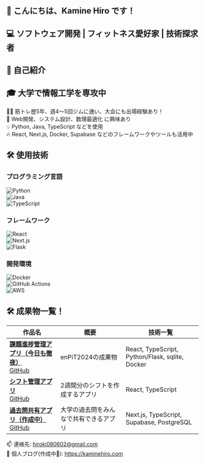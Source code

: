 ## 👋 こんにちは、Kamine Hiro です！

## 💻 ソフトウェア開発 | フィットネス愛好家 | 技術探求者

## 🌱 自己紹介

## 🎓 大学で情報工学を専攻中
🏋️‍♂️ 筋トレ歴5年、週4〜5回ジムに通い、大会にも出場経験あり！    
🚀 Web開発、システム設計、数理最適化 に興味あり  
💡 Python, Java, TypeScript などを使用  
🔥 React, Next.js, Docker, Supabase などのフレームワークやツールも活用中  

## 🛠 使用技術

### **プログラミング言語**  
![Python](https://img.shields.io/badge/Python-3776AB?logo=python)  
![Java](https://img.shields.io/badge/Java-007396?logo=java)  
![TypeScript](https://img.shields.io/badge/TypeScript-3178C6?logo=typescript)  

### **フレームワーク**  
![React](https://img.shields.io/badge/React-61DAFB?logo=react)  
![Next.js](https://img.shields.io/badge/Next.js-000000?logo=next.js)  
![Flask](https://img.shields.io/badge/Flask-000000?logo=flask)  

### **開発環境**  
![Docker](https://img.shields.io/badge/Docker-2496ED?logo=docker)  
![GitHub Actions](https://img.shields.io/badge/GitHub%20Actions-2088FF?logo=github-actions)  
![AWS](https://img.shields.io/badge/AWS-FF9900?logo=amazon-aws)  


## 🛠 成果物一覧！
 | 作品名 | 概要 | 技術一覧 |
|---|---|---|
| **[課題進捗管理アプリ（今日も徹夜）](https://enpit.parkudp.com/login)** <br> [GitHub](https://github.com/KamineHiro/enPiT2024.git) | enPiT2024の成果物 | React, TypeScript, Python/Flask, sqlite, Docker |
| **[シフト管理アプリ](https://kadekaru-shiftmanagement.vercel.app)** <br> [GitHub](https://github.com/KamineHiro/kadekaru_shiftmanagement.git) | 2週間分のシフトを作成するアプリ | React, TypeScript |
| **[過去問共有アプリ（作成中）](https://kakomon-share.vercel.app)** <br> [GitHub](https://github.com/KamineHiro/kakomon_kanri_app.git) | 大学の過去問をみんなで共有できるアプリ | Next.js, TypeScript, Supabase, PostgreSQL |
 

📫 連絡先: hiroki080602@gmail.com  
🔗 個人ブログ(作成中🥺): https://kaminehiro.com
